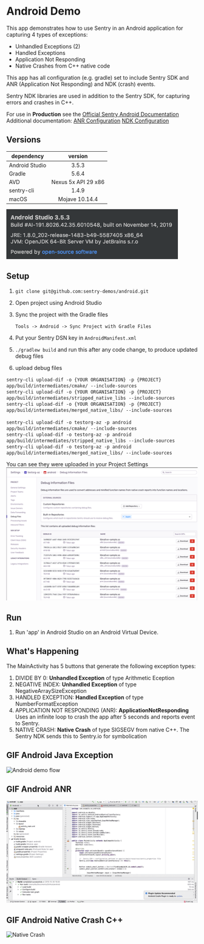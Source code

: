 # Android Demo

This app demonstrates how to use Sentry in an Android application for capturing 4 types of exceptions:

- Unhandled Exceptions (2)
- Handled Exceptions
- Application Not Responding
- Native Crashes from C++ native code

This app has all configuration (e.g. gradle) set to include Sentry SDK and ANR (Application Not Responding) and NDK (crash) events.

Sentry NDK libraries are used in addition to the Sentry SDK, for capturing errors and crashes in C++.

For use in **Production** see the [Official Sentry Android Documentation](https://docs.sentry.io/platforms/android/)
Additional documentation:
[ANR Configuration](https://docs.sentry.io/platforms/android/#configuration-options)
[NDK Configuration](https://docs.sentry.io/platforms/android/#integrating-the-ndk)

## Versions

| dependency    | version
| ------------- |:-------------:|
| Android Studio | 3.5.3 |
| Gradle | 5.6.4 |
| AVD | Nexus 5x API 29 x86 |
| sentry-cli | 1.4.9 |
| macOS | Mojave 10.14.4 |


![gif](screenshots/about-android-studio-1.png)

## Setup

1. `git clone git@github.com:sentry-demos/android.git`

2. Open project using Android Studio

3. Sync the project with the Gradle files

    ```
    Tools -> Android -> Sync Project with Gradle Files
    ```

4. Put your Sentry DSN key in `AndroidManifest.xml`
5. `./gradlew build` and run this after any code change, to produce updated debug files
6. upload debug files
```
sentry-cli upload-dif -o {YOUR ORGANISATION} -p {PROJECT} app/build/intermediates/cmake/ --include-sources
sentry-cli upload-dif -o {YOUR ORGANISATION} -p {PROJECT} app/build/intermediates/stripped_native_libs --include-sources
sentry-cli upload-dif -o {YOUR ORGANISATION} -p {PROJECT} app/build/intermediates/merged_native_libs/ --include-sources

sentry-cli upload-dif -o testorg-az -p android app/build/intermediates/cmake/ --include-sources
sentry-cli upload-dif -o testorg-az -p android app/build/intermediates/stripped_native_libs --include-sources
sentry-cli upload-dif -o testorg-az -p android app/build/intermediates/merged_native_libs/ --include-sources
```

You can see they were uploaded in your Project Settings
![gif](screenshots/debug-information-files-settings.png)

## Run
1. Run 'app' in Android Studio on an Android Virtual Device.

## What's Happening

The MainActivity has 5 buttons that generate the following exception types:

1. DIVIDE BY 0: **Unhandled Exception** of type Arithmetic Eception
2. NEGATIVE INDEX: **Unhandled Exception** of type NegativeArraySizeException
3. HANDLED EXCEPTION: **Handled Exception** of type NumberFormatException
4. APPLICATION NOT RESPONDING (ANR): **ApplicationNotResponding** Uses an infinite loop to crash the app after 5 seconds and reports event to Sentry.
5. NATIVE CRASH: **Native Crash** of type SIGSEGV from native C++. The Sentry NDK sends this to Sentry.io for symbolication

## GIF Android Java Exception

![Android demo flow](android-demo.gif)

## GIF Android ANR

![Alt Text](android-demo-anr.gif)

## GIF Android Native Crash C++

![Native Crash](android-native-crash-175.gif)
